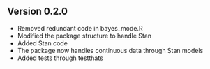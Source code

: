 ## Version 0.2.0 
* Removed redundant code in bayes_mode.R
* Modified the package structure to handle Stan
* Added Stan code
* The package now handles continuous data through Stan models
* Added tests through testthats